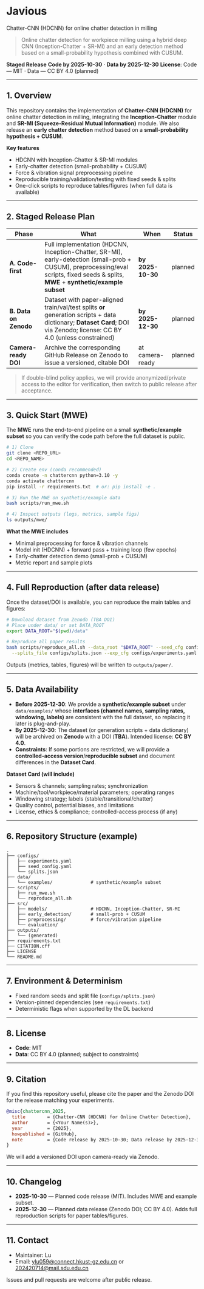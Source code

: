 # Javious
Chatter-CNN (HDCNN) for online chatter detection in milling

> Online chatter detection for workpiece milling using a hybrid deep CNN (Inception-Chatter + SR-MI) and an early detection method based on a small-probability hypothesis combined with CUSUM.

**Staged Release**
**Code by 2025-10-30** · **Data by 2025-12-30**
**License**: Code — MIT · Data — CC BY 4.0 (planned)

---

## 1. Overview

This repository contains the implementation of **Chatter-CNN (HDCNN)** for online chatter detection in milling, integrating the **Inception-Chatter** module and **SR-MI (Squeeze-Residual Mutual Information)** module. We also release an **early chatter detection** method based on a **small-probability hypothesis + CUSUM**.

**Key features**

* HDCNN with Inception-Chatter & SR-MI modules
* Early-chatter detection (small-probability + CUSUM)
* Force & vibration signal preprocessing pipeline
* Reproducible training/validation/testing with fixed seeds & splits
* One-click scripts to reproduce tables/figures (when full data is available)

---

## 2. Staged Release Plan

| Phase                 | What                                                                                                                                                                                  | When              | Status  |
| --------------------- | ------------------------------------------------------------------------------------------------------------------------------------------------------------------------------------- | ----------------- | ------- |
| **A. Code-first**     | Full implementation (HDCNN, Inception-Chatter, SR-MI), early-detection (small-prob + CUSUM), preprocessing/eval scripts, fixed seeds & splits, **MWE** + **synthetic/example subset** | **by 2025-10-30** | planned |
| **B. Data on Zenodo** | Dataset with paper-aligned train/val/test splits **or** generation scripts + data dictionary; **Dataset Card**; DOI via Zenodo; license: CC BY 4.0 (unless constrained)               | **by 2025-12-30** | planned |
| **Camera-ready DOI**  | Archive the corresponding GitHub Release on Zenodo to issue a versioned, citable DOI                                                                                                  | at camera-ready   | planned |

> If double-blind policy applies, we will provide anonymized/private access to the editor for verification, then switch to public release after acceptance.

---

## 3. Quick Start (MWE)

The **MWE** runs the end-to-end pipeline on a small **synthetic/example subset** so you can verify the code path before the full dataset is public.

```bash
# 1) Clone
git clone <REPO_URL>
cd <REPO_NAME>

# 2) Create env (conda recommended)
conda create -n chattercnn python=3.10 -y
conda activate chattercnn
pip install -r requirements.txt  # or: pip install -e .

# 3) Run the MWE on synthetic/example data
bash scripts/run_mwe.sh

# 4) Inspect outputs (logs, metrics, sample figs)
ls outputs/mwe/
```

**What the MWE includes**

* Minimal preprocessing for force & vibration channels
* Model init (HDCNN) + forward pass + training loop (few epochs)
* Early-chatter detection demo (small-prob + CUSUM)
* Metric report and sample plots

---

## 4. Full Reproduction (after data release)

Once the dataset/DOI is available, you can reproduce the main tables and figures:

```bash
# Download dataset from Zenodo (TBA DOI)
# Place under data/ or set DATA_ROOT
export DATA_ROOT="$(pwd)/data"

# Reproduce all paper results
bash scripts/reproduce_all.sh --data_root "$DATA_ROOT" --seed_cfg configs/seed_config.yaml \
  --splits_file configs/splits.json --exp_cfg configs/experiments.yaml
```

Outputs (metrics, tables, figures) will be written to `outputs/paper/`.

---

## 5. Data Availability

* **Before 2025-12-30**: We provide a **synthetic/example subset** under `data/examples/` whose **interfaces (channel names, sampling rates, windowing, labels)** are consistent with the full dataset, so replacing it later is plug-and-play.
* **By 2025-12-30**: The dataset (or generation scripts + data dictionary) will be archived on **Zenodo** with a DOI (**TBA**). Intended license: **CC BY 4.0**.
* **Constraints**: If some portions are restricted, we will provide a **controlled-access version**/**reproducible subset** and document differences in the **Dataset Card**.

**Dataset Card (will include)**

* Sensors & channels; sampling rates; synchronization
* Machine/tool/workpiece/material parameters; operating ranges
* Windowing strategy; labels (stable/transitional/chatter)
* Quality control, potential biases, and limitations
* License, ethics & compliance; controlled-access process (if any)

---

## 6. Repository Structure (example)

```
.
├── configs/
│   ├── experiments.yaml
│   ├── seed_config.yaml
│   └── splits.json
├── data/
│   └── examples/              # synthetic/example subset
├── scripts/
│   ├── run_mwe.sh
│   └── reproduce_all.sh
├── src/
│   ├── models/                # HDCNN, Inception-Chatter, SR-MI
│   ├── early_detection/       # small-prob + CUSUM
│   ├── preprocessing/         # force/vibration pipeline
│   └── evaluation/
├── outputs/
│   └── (generated)
├── requirements.txt
├── CITATION.cff
├── LICENSE
└── README.md
```

---

## 7. Environment & Determinism

* Fixed random seeds and split file (`configs/splits.json`)
* Version-pinned dependencies (see `requirements.txt`)
* Deterministic flags when supported by the DL backend

---

## 8. License

* **Code**: MIT
* **Data**: CC BY 4.0 (planned; subject to constraints)

---

## 9. Citation

If you find this repository useful, please cite the paper and the Zenodo DOI for the release matching your experiments.

```bibtex
@misc{chattercnn_2025,
  title        = {Chatter-CNN (HDCNN) for Online Chatter Detection},
  author       = {<Your Name(s)>},
  year         = {2025},
  howpublished = {GitHub},
  note         = {Code release by 2025-10-30; Data release by 2025-12-30; DOI: TBA}
}
```

We will add a versioned DOI upon camera-ready via Zenodo.

---

## 10. Changelog

* **2025-10-30** — Planned code release (MIT). Includes MWE and example subset.
* **2025-12-30** — Planned data release (Zenodo DOI; CC BY 4.0). Adds full reproduction scripts for paper tables/figures.

---

## 11. Contact

* Maintainer: Lu
* Email: ylu059@connect.hkust-gz.edu.cn or 202420714@mail.sdu.edu.cn

Issues and pull requests are welcome after public release.
